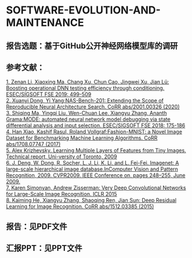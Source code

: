 # SOFTWARE-EVOLUTION-AND-MAINTENANCE
## 报告选题：基于GitHub公开神经网络模型库的调研
## 参考文献：
[1.	Zenan Li, Xiaoxing Ma, Chang Xu, Chun Cao, Jingwei Xu, Jian Lü:
Boosting operational DNN testing efficiency through conditioning. ESEC/SIGSOFT FSE 2019: 499-509
](/reference/Boosting.pdf)   
[2.	Xuanyi Dong, Yi Yang:NAS-Bench-201: Extending the Scope of Reproducible Neural Architecture Search. CoRR abs/2001.00326 (2020)](/reference/2001.00326.pdf)  
[3.	Shiqing Ma, Yingqi Liu, Wen-Chuan Lee, Xiangyu Zhang, Ananth Grama:MODE: automated neural network model debugging via state differential analysis and input selection. ESEC/SIGSOFT FSE 2018: 175-186](/reference/3236024.3236082.pdf)  
[4.	Han Xiao, Kashif Rasul, Roland Vollgraf:Fashion-MNIST: a Novel Image Dataset for Benchmarking Machine Learning Algorithms. CoRR abs/1708.07747 (2017)](/reference/1708.07747.pdf)  
[5.	Alex Krizhevsky.  Learning Multiple Layers of Features from Tiny Images.  Technical report, Uni-versity of Toronto, 2009](/reference/f06bb70a0a3dced62413346235c02b1aa086.pdf)  
[6.	J. Deng, W. Dong, R. Socher, L. J. Li, K. Li, and L. Fei-Fei. Imagenet: A large-scale hierarchical image database.InComputer Vision and Pattern Recognition, 2009. CVPR2009. IEEE Conference on, pages 248–255, June 2009.](/reference/05206848.pdf)  
[7.	Karen Simonyan, Andrew Zisserman: Very Deep Convolutional Networks for Large-Scale Image Recognition. ICLR 2015](/reference/1409.1556.pdf)  
[8.		Kaiming He, Xiangyu Zhang, Shaoqing Ren, Jian Sun: Deep Residual Learning for Image Recognition. CoRR abs/1512.03385 (2015)](/reference/1409.1556.pdf)  
## 报告：见PDF文件
## 汇报PPT：见PPT文件

